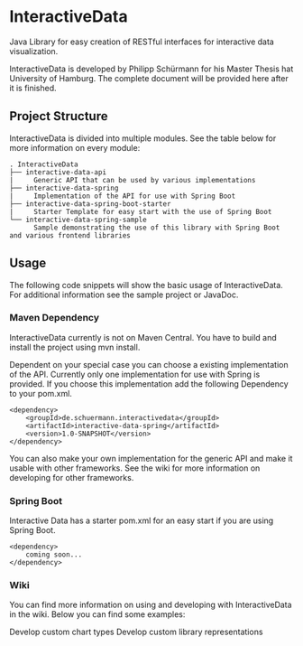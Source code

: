 # InteractiveData
Java Library for easy creation of RESTful interfaces for interactive data visualization.

InteractiveData is developed by Philipp Schürmann for his Master Thesis hat University of Hamburg.
The complete document will be provided here after it is finished.

## Project Structure
InteractiveData is divided into multiple modules. See the table below for more information on every module:
```
. InteractiveData
├── interactive-data-api
|     Generic API that can be used by various implementations
├── interactive-data-spring
|     Implementation of the API for use with Spring Boot
├── interactive-data-spring-boot-starter
|     Starter Template for easy start with the use of Spring Boot
└── interactive-data-spring-sample
      Sample demonstrating the use of this library with Spring Boot and various frontend libraries
```

## Usage
The following code snippets will show the basic usage of InteractiveData. For additional information see the sample 
project or JavaDoc.

### Maven Dependency
InteractiveData currently is not on Maven Central. You have to build and install the project using mvn install.

Dependent on your special case you can choose a existing implementation of the API.
Currently only one implementation for use with Spring is provided. If you choose this implementation add the following
Dependency to your pom.xml.
```
<dependency>
    <groupId>de.schuermann.interactivedata</groupId>
    <artifactId>interactive-data-spring</artifactId>
    <version>1.0-SNAPSHOT</version>
</dependency>
```
You can also make your own implementation for the generic API and make it usable with other frameworks.
See the wiki for more information on developing for other frameworks.

### Spring Boot
Interactive Data has a starter pom.xml for an easy start if you are using Spring Boot.
```
<dependency>
    coming soon...
</dependency>
```

### Wiki
You can find more information on using and developing with InteractiveData in the wiki. Below you can find some examples:

Develop custom chart types
Develop custom library representations